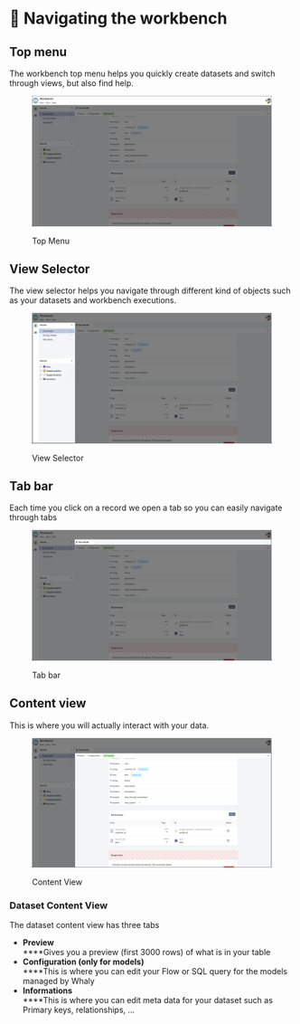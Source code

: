 # 🚀 Navigating the workbench

## Top menu

The workbench top menu helps you quickly create datasets and switch through views, but also find help.

<figure><img src="../.gitbook/assets/image (23).png" alt=""><figcaption><p>Top Menu</p></figcaption></figure>

## View Selector

The view selector helps you navigate through different kind of objects such as your datasets and workbench executions.

<figure><img src="../.gitbook/assets/image (11) (3).png" alt=""><figcaption><p>View Selector</p></figcaption></figure>

## Tab bar

Each time you click on a record we open a tab so you can easily navigate through tabs&#x20;

<figure><img src="../.gitbook/assets/image (4) (2) (1).png" alt=""><figcaption><p>Tab bar</p></figcaption></figure>

## Content view

This is where you will actually interact with your data.

<figure><img src="../.gitbook/assets/image (13) (3).png" alt=""><figcaption><p>Content View</p></figcaption></figure>

### Dataset Content View

The dataset content view has three tabs

* **Preview**\
  ****Gives you a preview (first 3000 rows) of what is in your table
* **Configuration (only for models)**\
  ****This is where you can edit your Flow or SQL query for the models managed by Whaly
* **Informations**\
  ****This is where you can edit meta data for your dataset such as Primary keys, relationships, ...

